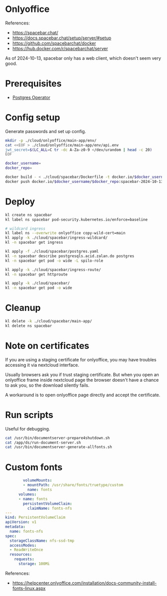 
# Onlyoffice

References:
- https://spacebar.chat/
- https://docs.spacebar.chat/setup/server/#setup
- https://github.com/spacebarchat/docker
- https://hub.docker.com/r/spacebarchat/server

As of 2024-10-13, spacebar only has a web client,
which doesn't seem very good.

# Prerequisites

- [Postgres Operator](../../storage/postgres/readme.md)

# Config setup

Generate passwords and set up config.

```bash
mkdir -p ./cloud/onlyoffice/main-app/env/
cat <<EOF > ./cloud/onlyoffice/main-app/env/api.env
jwt_secret=$(LC_ALL=C tr -dc A-Za-z0-9 </dev/urandom | head -c 20)
EOF

docker_username=
docker_repo=

docker build - < ./cloud/spacebar/Dockerfile -t docker.io/$docker_username/$docker_repo:spacebar-2024-10-13-v1
docker push docker.io/$docker_username/$docker_repo:spacebar-2024-10-13-v1
```

# Deploy

```bash
kl create ns spacebar
kl label ns spacebar pod-security.kubernetes.io/enforce=baseline

# wildcard ingress
kl label ns --overwrite onlyoffice copy-wild-cert=main
kl apply -k ./cloud/spacebar/ingress-wildcard/
kl -n spacebar get ingress

kl apply -f ./cloud/spacebar/postgres.yaml
kl -n spacebar describe postgresqls.acid.zalan.do postgres
kl -n spacebar get pod -o wide -L spilo-role

kl apply -k ./cloud/spacebar/ingress-route/
kl -n spacebar get httproute

kl apply -k ./cloud/spacebar/
kl -n spacebar get pod -o wide
```

# Cleanup

```bash
kl delete -k ./cloud/spacebar/main-app/
kl delete ns spacebar
```

# Note on certificates

If you are using a staging certificate for onlyoffice,
you may have troubles accessing it via nextcloud interface.

Usually browsers ask you if trust staging certificate.
But when you open an onlyoffice frame inside nextcloud page
the browser doesn't have a chance to ask you,
so the download silently fails.

A workaround is to open onlyoffice page directly and accept the certificate.

# Run scripts

Useful for debugging.

```bash
cat /usr/bin/documentserver-prepare4shutdown.sh
cat /app/ds/run-document-server.sh
cat /usr/bin/documentserver-generate-allfonts.sh
```

# Custom fonts

```yaml
        volumeMounts:
        - mountPath: /usr/share/fonts/truetype/custom
          name: fonts
      volumes:
      - name: fonts
        persistentVolumeClaim:
          claimName: fonts-nfs
---
kind: PersistentVolumeClaim
apiVersion: v1
metadata:
  name: fonts-nfs
spec:
  storageClassName: nfs-ssd-tmp
  accessModes:
  - ReadWriteOnce
  resources:
    requests:
      storage: 100Mi
```

References:
- https://helpcenter.onlyoffice.com/installation/docs-community-install-fonts-linux.aspx
